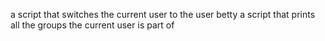 a script that switches the current user to the user betty
 a script that prints all the groups the current user is part of

